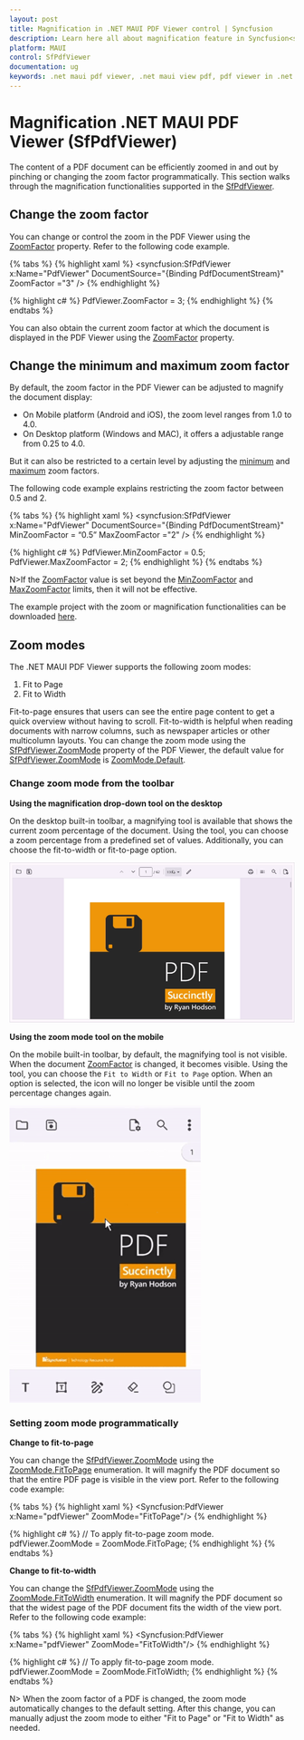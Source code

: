 ```yaml
---
layout: post
title: Magnification in .NET MAUI PDF Viewer control | Syncfusion
description: Learn here all about magnification feature in Syncfusion<sup>®</sup> .NET MAUI PDF Viewer (SfPdfViewer) control and more.
platform: MAUI
control: SfPdfViewer
documentation: ug
keywords: .net maui pdf viewer, .net maui view pdf, pdf viewer in .net maui, .net maui open pdf, maui pdf viewer, maui pdf view.
---
```


# Magnification .NET MAUI PDF Viewer (SfPdfViewer)

The content of a PDF document can be efficiently zoomed in and out by pinching or changing the zoom factor programmatically. This section walks through the magnification functionalities supported in the [SfPdfViewer](https://help.syncfusion.com/cr/maui/Syncfusion.Maui.PdfViewer.SfPdfViewer.html).

## Change the zoom factor

You can change or control the zoom in the PDF Viewer using the [ZoomFactor](https://help.syncfusion.com/cr/maui/Syncfusion.Maui.PdfViewer.SfPdfViewer.html#Syncfusion_Maui_PdfViewer_SfPdfViewer_ZoomFactor) property. Refer to the following code example.

{% tabs %}
{% highlight xaml %}
<syncfusion:SfPdfViewer x:Name="PdfViewer" DocumentSource="{Binding PdfDocumentStream}" ZoomFactor ="3" />
{% endhighlight %}

{% highlight c# %}
PdfViewer.ZoomFactor = 3;
{% endhighlight %}
{% endtabs %}

You can also obtain the current zoom factor at which the document is displayed in the PDF Viewer using the [ZoomFactor](https://help.syncfusion.com/cr/maui/Syncfusion.Maui.PdfViewer.SfPdfViewer.html#Syncfusion_Maui_PdfViewer_SfPdfViewer_ZoomFactor) property.

## Change the minimum and maximum zoom factor

By default, the zoom factor in the PDF Viewer can be adjusted to magnify the document display:
* On Mobile platform (Android and iOS), the zoom level ranges from 1.0 to 4.0.
* On Desktop platform (Windows and MAC), it offers a adjustable range from 0.25 to 4.0.

But it can also be restricted to a certain level by adjusting the [minimum](https://help.syncfusion.com/cr/maui/Syncfusion.Maui.PdfViewer.SfPdfViewer.html#Syncfusion_Maui_PdfViewer_SfPdfViewer_MinZoomFactor) and [maximum](https://help.syncfusion.com/cr/maui/Syncfusion.Maui.PdfViewer.SfPdfViewer.html#Syncfusion_Maui_PdfViewer_SfPdfViewer_MaxZoomFactor) zoom factors.

The following code example explains restricting the zoom factor between 0.5 and 2.

{% tabs %}
{% highlight xaml %}
<syncfusion:SfPdfViewer x:Name="PdfViewer" DocumentSource="{Binding PdfDocumentStream}"  MinZoomFactor = “0.5” MaxZoomFactor ="2" />
{% endhighlight %}

{% highlight c# %}
PdfViewer.MinZoomFactor = 0.5;
PdfViewer.MaxZoomFactor = 2;
{% endhighlight %}
{% endtabs %}

N>If the [ZoomFactor](https://help.syncfusion.com/cr/maui/Syncfusion.Maui.PdfViewer.SfPdfViewer.html#Syncfusion_Maui_PdfViewer_SfPdfViewer_ZoomFactor) value is set beyond the [MinZoomFactor](https://help.syncfusion.com/cr/maui/Syncfusion.Maui.PdfViewer.SfPdfViewer.html#Syncfusion_Maui_PdfViewer_SfPdfViewer_MinZoomFactor) and [MaxZoomFactor](https://help.syncfusion.com/cr/maui/Syncfusion.Maui.PdfViewer.SfPdfViewer.html#Syncfusion_Maui_PdfViewer_SfPdfViewer_MaxZoomFactor) limits, then it will not be effective.

The example project with the zoom or magnification functionalities can be downloaded [here](https://github.com/SyncfusionExamples/maui-pdf-viewer-examples).

## Zoom modes 

The .NET MAUI PDF Viewer supports the following zoom modes: 
1. Fit to Page
2. Fit to Width

Fit-to-page ensures that users can see the entire page content to get a quick overview without having to scroll. Fit-to-width is helpful when reading documents with narrow columns, such as newspaper articles or other multicolumn layouts.
You can change the zoom mode using the [SfPdfViewer.ZoomMode](https://help.syncfusion.com/cr/maui/Syncfusion.Maui.PdfViewer.ZoomMode.html#fields) property of the PDF Viewer, the default value for [SfPdfViewer.ZoomMode](https://help.syncfusion.com/cr/maui/Syncfusion.Maui.PdfViewer.ZoomMode.html#fields) is [ZoomMode.Default](https://help.syncfusion.com/cr/maui/Syncfusion.Maui.PdfViewer.ZoomMode.html#Syncfusion_Maui_PdfViewer_ZoomMode_Default).

### Change zoom mode from the toolbar

**Using the magnification drop-down tool on the desktop**

On the desktop built-in toolbar, a magnifying tool is available that shows the current zoom percentage of the document. Using the tool, you can choose a zoom percentage from a predefined set of values. Additionally, you can choose the fit-to-width or fit-to-page option.

![Desktop Zoom Mode Combo Box](Images/windowszoom.gif)

**Using the zoom mode tool on the mobile**

On the mobile built-in toolbar, by default, the magnifying tool is not visible. When the document [ZoomFactor](https://help.syncfusion.com/cr/maui/Syncfusion.Maui.PdfViewer.SfPdfViewer.html#Syncfusion_Maui_PdfViewer_SfPdfViewer_ZoomFactor) is changed, it becomes visible. Using the tool, you can choose the `Fit to Width` or `Fit to Page` option. When an option is selected, the icon will no longer be visible until the zoom percentage changes again. 

![Mobile Zoom Mode Combo box](Images/ZoomModeforMobile.gif)

### Setting zoom mode programmatically 

**Change to fit-to-page**

You can change the [SfPdfViewer.ZoomMode](https://help.syncfusion.com/cr/maui/Syncfusion.Maui.PdfViewer.ZoomMode.html#fields) using the [ZoomMode.FitToPage](https://help.syncfusion.com/cr/maui/Syncfusion.Maui.PdfViewer.ZoomMode.html#Syncfusion_Maui_PdfViewer_ZoomMode_FitToPage) enumeration. It will magnify the PDF document so that the entire PDF page is visible in the view port. 
Refer to the following code example: 

{% tabs %}
{% highlight xaml %}
<Syncfusion:PdfViewer x:Name="pdfViewer" ZoomMode="FitToPage"/> 
{% endhighlight %}

{% highlight c# %}
// To apply fit-to-page zoom mode. 
pdfViewer.ZoomMode = ZoomMode.FitToPage; 
{% endhighlight %}
{% endtabs %}

**Change to fit-to-width**

You can change the [SfPdfViewer.ZoomMode](https://help.syncfusion.com/cr/maui/Syncfusion.Maui.PdfViewer.ZoomMode.html#fields) using the [ZoomMode.FitToWidth](https://help.syncfusion.com/cr/maui/Syncfusion.Maui.PdfViewer.ZoomMode.html#Syncfusion_Maui_PdfViewer_ZoomMode_FitToWidth) enumeration. It will magnify the PDF document so that the widest page of the PDF document fits the width of the view port. 
Refer to the following code example:

{% tabs %}
{% highlight xaml %}
<Syncfusion:PdfViewer x:Name="pdfViewer" ZoomMode="FitToWidth"/> 
{% endhighlight %}

{% highlight c# %}
// To apply fit-to-page zoom mode. 
pdfViewer.ZoomMode = ZoomMode.FitToWidth; 
{% endhighlight %}
{% endtabs %}

N> When the zoom factor of a PDF is changed, the zoom mode automatically changes to the default setting. After this change, you can manually adjust the zoom mode to either "Fit to Page" or "Fit to Width" as needed. 
